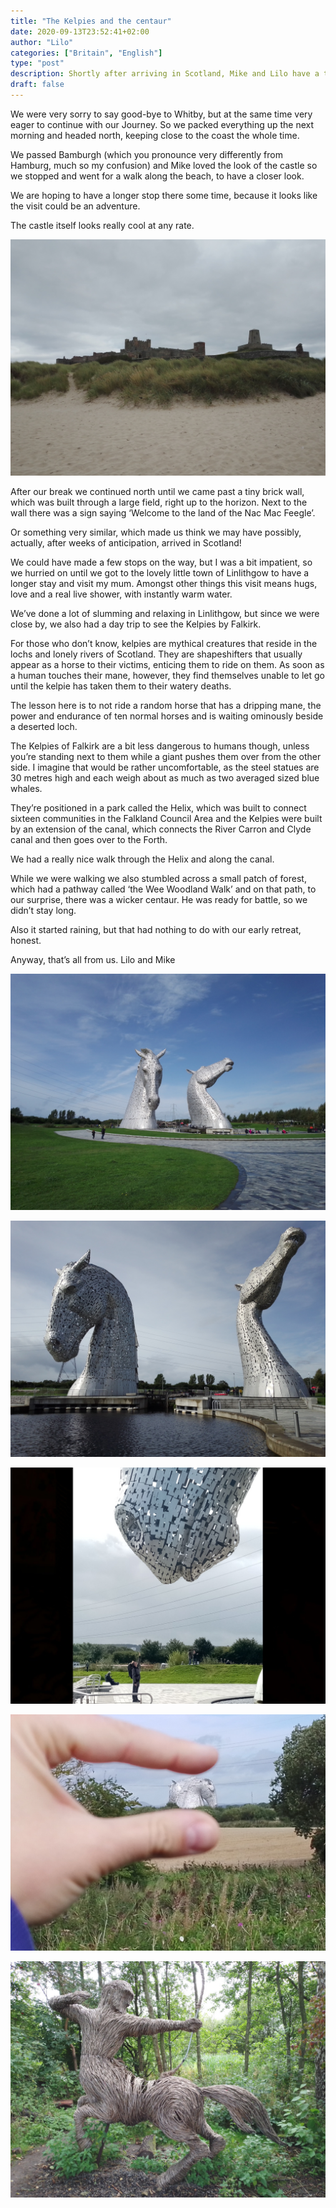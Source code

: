 ```yaml
---
title: "The Kelpies and the centaur"
date: 2020-09-13T23:52:41+02:00
author: "Lilo"
categories: ["Britain", "English"]
type: "post"
description: Shortly after arriving in Scotland, Mike and Lilo have a trip filled with scottish myths and wicker magic.
draft: false
---
```




We were very sorry to say good-bye to Whitby, but at the same time very eager to continue with our Journey. So we packed everything up the next morning and headed north, keeping close to the coast the whole time. 

We passed Bamburgh (which you pronounce very differently from Hamburg, much so my confusion) and Mike loved the look of the castle so we stopped and went for a walk along the beach, to have a closer look. 

We are hoping to have a longer stop there some time, because it looks like the visit could be an adventure. 

The castle itself looks really cool at any rate. 

![Bamburgh castle on the beach](0_bamburgh.jpg)

After our break we continued north until we came past a tiny brick wall, which was built through a large field, right up to the horizon. Next to the wall there was a sign saying ‘Welcome to the land of the Nac Mac Feegle’. 

Or something very similar, which made us think we may have possibly, actually, after weeks of anticipation, arrived in Scotland! 

We could have made a few stops on the way, but I was a bit impatient, so we hurried on until we got to the lovely little town of Linlithgow to have a longer stay and visit my mum. Amongst other things this visit means hugs, love and a real live shower, with instantly warm water. 

We’ve done a lot of slumming and relaxing in Linlithgow, but since we were close by, we also had a day trip to see the Kelpies by Falkirk. 

For those who don’t know, kelpies are mythical creatures that reside in the lochs and lonely rivers of Scotland. They are shapeshifters that usually appear as a horse to their victims, enticing them to ride on them. As soon as a human touches their mane, however, they find themselves unable to let go until the kelpie has taken them to their watery deaths. 

The lesson here is to not ride a random horse that has a dripping mane, the power and endurance of ten normal horses and is waiting ominously beside a deserted loch.  

The Kelpies of Falkirk are a bit less dangerous to humans though, unless you’re standing next to them while a giant pushes them over from the other side. I imagine that would be rather uncomfortable, as the steel statues are 30 metres high and each weigh about as much as two averaged sized blue whales.

They’re positioned in a park called the Helix, which was built to connect sixteen communities in the Falkland Council Area and the Kelpies were built by an extension of the canal, which connects the River Carron and Clyde canal and then goes over to the Forth.

We had a really nice walk through the Helix and along the canal. 

While we were walking we also stumbled across a small patch of forest, which had a pathway called ‘the Wee Woodland Walk’ and on that path, to our surprise, there was a wicker centaur. He was ready for battle, so we didn’t stay long. 

Also it started raining, but that had nothing to do with our early retreat, honest. 

Anyway, that’s all from us. 
Lilo and Mike



<div class="swiper-container"><div class="swiper-wrapper"><div class="swiper-slide">

![The Kelpies](1_falkirk.jpg)

</div><div class="swiper-slide">

![The Kelpies again](2_falkirk.jpg)

</div><div class="swiper-slide">

![Mike and the Kelpies](3_falkirk.jpg)

</div><div class="swiper-slide">

![The Kelpies in miniature](4_falkirk.jpg)

</div><div class="swiper-slide">

![The centaur](5_falkirk.jpg)

</div></div><div class="swiper-button-prev"></div><div class="swiper-button-next"></div></div>


